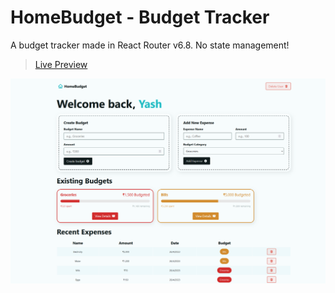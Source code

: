 # HomeBudget - Budget Tracker

A budget tracker made in React Router v6.8. 
No state management!

>[Live Preview]("https://cool-biscotti-50d6e8.netlify.app")

<img src="./src/assets/screen.png">